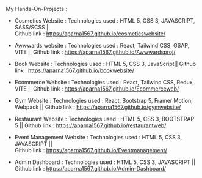 My Hands-On-Projects :

* Cosmetics Website :  Technologies used : HTML 5, CSS 3, JAVASCRIPT, SASS/SCSS ||  
 Github link : https://aparna1567.github.io/cosmeticswebsite/

* Awwwards website  :  Technologies used : React, Tailwind CSS, GSAP, VITE ||
 Github link : https://aparna1567.github.io/Awwwardsproj/
                                   
* Book Website      :  Technologies used : HTML 5, CSS 3, JavaScript||
 Github link : https://aparna1567.github.io/bookwebsite/

* Ecommerce Website :  Technologies used : React, Tailwind CSS, Redux, VITE ||
 Github link : https://aparna1567.github.io/Ecommerceweb/
                                   
* Gym Website       :  Technologies used : React, Bootstrap 5, Framer Motion, Webpack ||
 Github link : https://aparna1567.github.io/gymwebsite/

* Restaurant Website  :  Technologies used : HTML 5, CSS 3, BOOTSTRAP 5 ||
 Github link : https://aparna1567.github.io/restaurantweb/

* Event Management Website :  Technologies used : HTML 5, CSS 3, JAVASCRIPT ||  
 Github link : https://aparna1567.github.io/Eventmanagement/

* Admin Dashboard   :  Technologies used : HTML 5, CSS 3, JAVASCRIPT  ||
 Github link : https://aparna1567.github.io/Admin-Dashboard/ 
                         

                        


                           

                           
